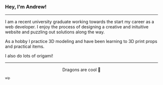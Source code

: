 ### Hey, I'm Andrew!

---

I am a recent university graduate working towards the start my career as a web developer. I enjoy the process of designing a creative and inituitive website and puzzling out solutions along the way.

As a hobby I practice 3D modeling and have been learning to 3D print props and practical items.

I also do lots of origami!

---
<p align="center">
  Dragons are cool 🐲
</p>
<sub><sup>wip</sup></sub>



<!---
paper-drake/paper-drake is a ✨ special ✨ repository because its `README.md` (this file) appears on your GitHub profile.
You can click the Preview link to take a look at your changes.
--->
